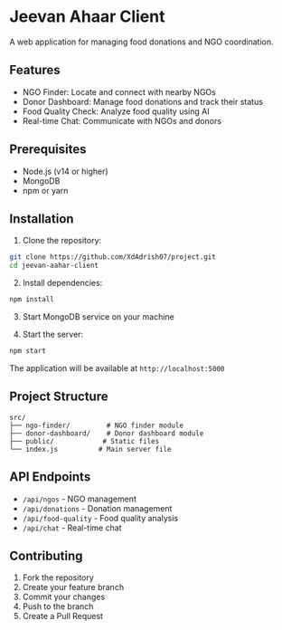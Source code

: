 # Jeevan Ahaar Client

A web application for managing food donations and NGO coordination.

## Features

- NGO Finder: Locate and connect with nearby NGOs
- Donor Dashboard: Manage food donations and track their status
- Food Quality Check: Analyze food quality using AI
- Real-time Chat: Communicate with NGOs and donors

## Prerequisites

- Node.js (v14 or higher)
- MongoDB
- npm or yarn

## Installation

1. Clone the repository:
```bash
git clone https://github.com/XdAdrish07/project.git
cd jeevan-aahar-client
```

2. Install dependencies:
```bash
npm install
```

3. Start MongoDB service on your machine

4. Start the server:
```bash
npm start
```

The application will be available at `http://localhost:5000`

## Project Structure

```
src/
├── ngo-finder/         # NGO finder module
├── donor-dashboard/    # Donor dashboard module
├── public/            # Static files
└── index.js          # Main server file
```

## API Endpoints

- `/api/ngos` - NGO management
- `/api/donations` - Donation management
- `/api/food-quality` - Food quality analysis
- `/api/chat` - Real-time chat

## Contributing

1. Fork the repository
2. Create your feature branch
3. Commit your changes
4. Push to the branch
5. Create a Pull Request
